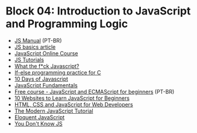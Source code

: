 # Block 04: Introduction to JavaScript and Programming Logic

- [JS Manual](https://tableless.github.io/iniciantes/manual/js/) (PT-BR)
- [JS basics article](https://www.freecodecamp.org/news/learn-these-javascript-fundamentals-and-become-a-better-developer-2a031a0dc9cf/)
- [JavaScript Online Course](https://learnjavascript.online/)
- [JS Tutorials](https://www.learn-js.org/)
- [What the f*ck Javascript?](https://github.com/denysdovhan/wtfjs)
- [If-else programming practice for C](https://codeforwin.org/2015/05/if-else-programming-practice.html)
- [10 Days of Javascript](https://www.hackerrank.com/domains/tutorials/10-days-of-javascript)
- [JavaScript Fundamentals](https://medium.com/nybles/javacript-fundamentals-52cfafda60a2)
- [Free course - JavaScript and ECMAScript for beginners](https://www.youtube.com/playlist?list=PLHz_AreHm4dlsK3Nr9GVvXCbpQyHQl1o1) (PT-BR)
- [10 Websites to Learn JavaScript for Beginners](https://hackernoon.com/10-websites-to-learn-javascript-for-beginners-31e13bbdbb5c)
- [HTML, CSS and JavaScript for Web Developers](https://www.coursera.org/learn/html-css-javascript-for-web-developers)
- [The Modern JavaScript Tutorial](https://javascript.info/)
- [Eloquent JavaScript](https://eloquentjavascript.net/)
- [You Don't Know JS](https://github.com/getify/You-Dont-Know-JS)

